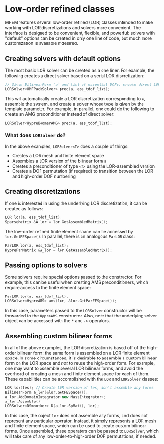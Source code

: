 # Low-order refined classes

MFEM features several low-order refined (LOR) classes intended to make working with LOR discretizations and solvers more convenient.
The interface is designed to be convenient, flexible, and powerful: solvers with "default" options can be created in only one line of code, but much more customization is available if desired.

## Creating solvers with default options

The most basic LOR solver can be created as a one liner. For example, the following creates a direct solver based on a serial LOR discretization:

```c++
// Given BilinearForm `a` and list of essential DOFs, create direct LOR solver
LORSolver<UMFPackSolver> prec(a, ess_tdof_list);
```
This will automatically create a LOR discretization corresponding to `a`, assemble the system, and create a solver whose type is given by the template parameter.
For example, in parallel, one could do the following to create an AMG preconditioner instead of direct solver:
```c++
LORSolver<HypreBoomerAMG> prec(a, ess_tdof_list);
```

### What does `LORSolver` do?

In the above examples, `LORSolver<T>` does a couple of things:

* Creates a LOR mesh and finite element space
* Assembles a LOR version of the bilinear form `a`
* Creates a preconditioner of type `<T>` using the LOR-assembled version
* Creates a DOF permutation (if required) to transition between the LOR and high-order DOF numbering

## Creating discretizations

If one is interested in using the underlying LOR discretization, it can be created as follows:
```c++
LOR lor(a, ess_tdof_list);
SparseMatrix &A_lor = lor.GetAssembledMatrix();
```
The low-order refined finite element space can be accessed by `lor.GetFESpace()`.
In parallel, there is an analogous `ParLOR` class:
```c++
ParLOR lor(a, ess_tdof_list);
HypreParMatrix &A_lor = lor.GetAssembledMatrix();
```

## Passing options to solvers

Some solvers require special options passed to the constructor.
For example, this can be useful when creating AMS preconditioners, which require access to the finite element space:
```c++
ParLOR lor(a, ess_tdof_list);
LORSolver<HypreAMS> ams(lor, &lor.GetParFESpace());
```
In this case, parameters passed to the `LORSolver` constructor will be forwarded to the `HypreAMS` constructor.
Also, note that the underlying solver object can be accessed with the `*` and `->` operators.

## Assembling custom bilinear forms

In all of the above examples, the LOR discretization is based off of the high-order bilinear form: the same form is assembled on a LOR finite element space.
In some circumstances, it is desirable to assemble a custom bilinear form on the LOR space and *not* to reuse the high-order form.
For example, one may want to assemble several LOR bilinear forms, and avoid the overhead of creating a mesh and finite element space for each of them.
These capabilities can be accomplished with the `LOR` and `LORSolver` classes:
```c++
LOR lor(fes); // Create LOR version of fes, don't assemble any forms
BilinearForm a_lor(&lor.GetFESpace());
a_lor.AddDomainIntegrator(new MassIntegrator);
a_lor.Assemble();
LORSolver<DSmoother> D(a_lor.SpMat(), lor);
```
In this case, the object `lor` does not assemble any forms, and does not represent any particular operator.
Instead, it simply represents a LOR mesh and finite element space, which can be used to create custom bilinear forms.
Once assembled, these operators can be passed to `LORSolver`, which will take care of any low-order-to-high-order DOF permutations, if needed.
